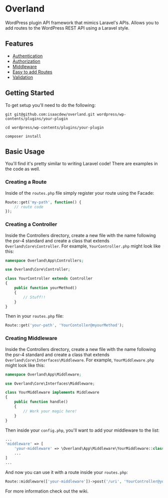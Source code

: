# Overland
WordPress plugin API framework that mimics Laravel's APIs. Allows you to add routes to the WordPress REST API using a Laravel style.

## Features

- [Authentication](https://github.com/isaacdew/overland/wiki/Authentication)
- [Authorization](https://github.com/isaacdew/overland/wiki/Controllers#authorization)
- [Middleware](https://github.com/isaacdew/overland/wiki/Middleware)
- [Easy to add Routes](https://github.com/isaacdew/overland/wiki/Routes)
- [Validation](https://github.com/isaacdew/overland/wiki/Controllers#validation)

## Getting Started

To get setup you'll need to do the following:
```
git git@github.com:isaacdew/overland.git wordpress/wp-contents/plugins/your-plugin

cd wordpress/wp-contents/plugins/your-plugin

composer install
```

## Basic Usage
You'll find it's pretty similar to writing Laravel code! There are examples in the code as well.

### Creating a Route
Inside of the `routes.php` file simply register your route using the Facade:
```php
Route::get('my-path', function() {
    // route code
});
```

### Creating a Controller
Inside the Controllers directory, create a new file with the name following the psr-4 standard and create a class that extends `Overland\Core\Controller`. For example, `YourController.php` might look like this:

```php
namespace Overland\App\Controllers;

use Overland\Core\Controller;

class YourController extends Controller
{
    public function yourMethod()
    {
        // Stuff!!
    }
}

```

Then in your `routes.php` file:

```php
Route::get('your-path', 'YourContoller@myourMethod');
```

### Creating Middleware
Inside the Controllers directory, create a new file with the name following the psr-4 standard and create a class that extends `Overland\Core\Interfaces\Middleware`. For example, `YourMiddleware.php` might look like this:

```php
namespace Overland\App\Middleware;

use Overland\Core\Interfaces\Middleware;

class YourMiddleware implements Middleware
{
    public function handle()
    {
        // Work your magic here!
    }
}
```

Then inside your `config.php`, you'll want to add your middleware to the list:
```php
...
'middleware' => [
    'your-middleware' => \Overland\App\Middleware\YourMiddleware::class,
    ...
]
...
```

And now you can use it with a route inside your `routes.php`:
```php
Route::middleware(['your-middleware'])->post('/uri', 'YourController@yourMethod');
```

For more information check out the wiki.

